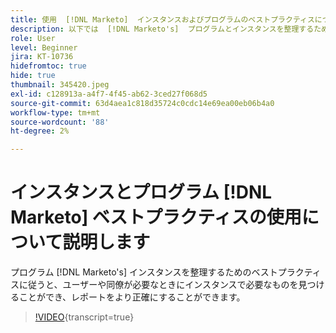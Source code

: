 ```yaml
---
title: 使用  [!DNL Marketo]  インスタンスおよびプログラムのベストプラクティスについて説明します
description: 以下では  [!DNL Marketo's]  プログラムとインスタンスを整理するためのベストプラクティスを紹介します。これにより、ユーザーや同僚が必要なときに、インスタンスで必要なものを見つけることができ、レポートをより正確にすることができます。
role: User
level: Beginner
jira: KT-10736
hidefromtoc: true
hide: true
thumbnail: 345420.jpeg
exl-id: c128913a-a4f7-4f45-ab62-3ced27f068d5
source-git-commit: 63d4aea1c818d35724c0cdc14e69ea00eb06b4a0
workflow-type: tm+mt
source-wordcount: '88'
ht-degree: 2%

---
```


# インスタンスとプログラム [!DNL Marketo] ベストプラクティスの使用について説明します

プログラム [!DNL Marketo's] インスタンスを整理するためのベストプラクティスに従うと、ユーザーや同僚が必要なときにインスタンスで必要なものを見つけることができ、レポートをより正確にすることができます。

>[!VIDEO](https://video.tv.adobe.com/v/3411941/?quality=12&learn=on&captions=jpn){transcript=true}
